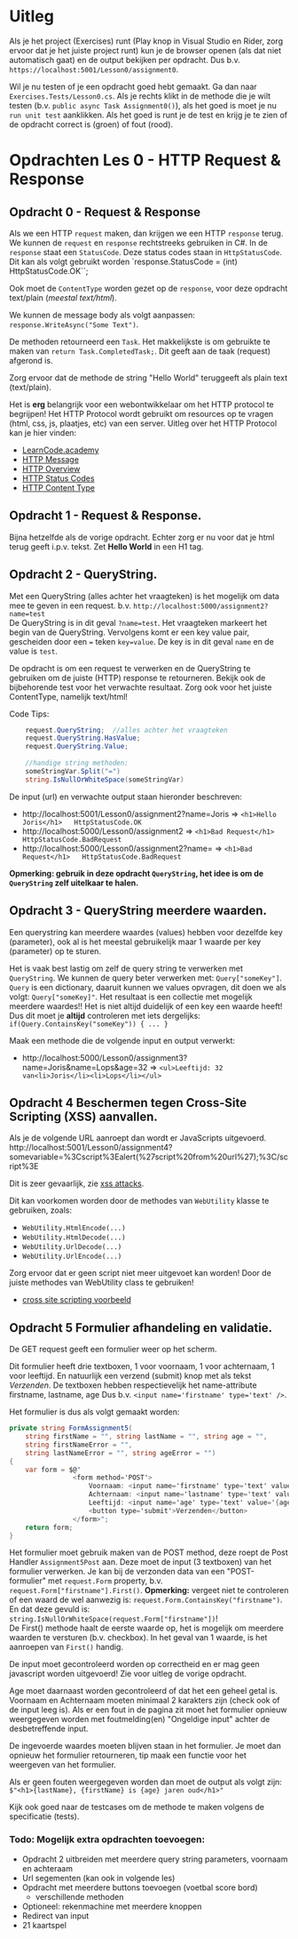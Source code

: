 # Uitleg 

Als je het project (Exercises) runt (Play knop in Visual Studio en Rider, zorg ervoor dat je het juiste project runt) kun je de browser openen (als dat niet automatisch gaat) 
en de output bekijken per opdracht.
Dus b.v. `https://localhost:5001/Lesson0/assignment0`.

Wil je nu testen of je een opdracht goed hebt gemaakt. 
Ga dan naar `Exercises.Tests/Lesson0.cs`. Als je rechts klikt in de methode die je wilt testen (b.v. `public async Task Assignment0()`), als het goed is moet je nu `run unit test` aanklikken. 
Als het goed is runt je de test en krijg je te zien of de opdracht correct is (groen) of fout (rood). 

# Opdrachten Les 0 - HTTP Request & Response

## Opdracht 0 - Request & Response

Als we een HTTP `request` maken, dan krijgen we een HTTP `response` terug. 
We kunnen de `request` en `response` rechtstreeks gebruiken in C#. 
In de `response` staat een `StatusCode`.
Deze status codes staan in `HttpStatusCode`.  
Dit kan als volgt gebruikt worden `response.StatusCode = (int) HttpStatusCode.OK``;

Ook moet de `ContentType` worden gezet op de `response`, voor deze opdracht text/plain (*meestal text/html*).

We kunnen de message body als volgt aanpassen: 
`response.WriteAsync("Some Text")`.

De methoden retourneerd een `Task`. 
Het makkelijkste is om gebruikte te maken van `return Task.CompletedTask;`. Dit geeft aan de taak (request) afgerond is.  

Zorg ervoor dat de methode de string "Hello World" teruggeeft als plain text (text/plain). 

Het is **erg** belangrijk voor een webontwikkelaar om het HTTP protocol te begrijpen!
Het HTTP Protocol wordt gebruikt om resources op te vragen (html, css, js, plaatjes, etc) van een server.
Uitleg over het HTTP Protocol kan je hier vinden: 
* [LearnCode.academy](https://www.youtube.com/watch?v=e4S8zfLdLgQ&ab_channel=LearnCode.academy)
* [HTTP Message](https://en.wikipedia.org/wiki/HTTP_message_body)
* [HTTP Overview](https://developer.mozilla.org/en-US/docs/Web/HTTP/Overview)
* [HTTP Status Codes](https://developer.mozilla.org/nl/docs/Web/HTTP/Status)
* [HTTP Content Type](https://developer.mozilla.org/en-US/docs/Web/HTTP/Headers/Content-Type)

## Opdracht 1 - Request & Response.

Bijna hetzelfde als de vorige opdracht. Echter zorg er nu voor dat je html terug geeft i.p.v. tekst. 
Zet **Hello World** in een H1 tag.

## Opdracht 2 - QueryString.

Met een QueryString (alles achter het vraagteken) is het mogelijk om data mee te geven in een request.
b.v. `http://localhost:5000/assignment2?name=test`  
De QueryString is in dit geval `?name=test`. Het vraagteken markeert het begin van de QueryString.
Vervolgens komt er een key value pair, gescheiden door een `=` teken `key=value`.
De key is in dit geval `name` en de value is `test`.

De opdracht is om een request te verwerken en de QueryString te gebruiken om de juiste (HTTP) response te retourneren.
Bekijk ook de bijbehorende test voor het verwachte resultaat. Zorg ook voor het juiste ContentType, namelijk text/html!

Code Tips:
```c#
    request.QueryString;  //alles achter het vraagteken
    request.QueryString.HasValue;
    request.QueryString.Value;
    
    //handige string methoden:
    someStringVar.Split("=")
    string.IsNullOrWhiteSpace(someStringVar)
```
De input (url) en verwachte output staan hieronder beschreven:
* http://localhost:5001/Lesson0/assignment2?name=Joris  =>   `<h1>Hello Joris</h1>   HttpStatusCode.OK`
* http://localhost:5000/Lesson0/assignment2             =>   `<h1>Bad Request</h1>   HttpStatusCode.BadRequest`
* http://localhost:5000/Lesson0/assignment2?name=       =>   `<h1>Bad Request</h1>   HttpStatusCode.BadRequest`

**Opmerking: gebruik in deze opdracht `QueryString`, het idee is om de `QueryString` zelf uitelkaar te halen.** 

## Opdracht 3 - QueryString meerdere waarden.

Een querystring kan meerdere waardes (values) hebben voor dezelfde key (parameter), ook al is het meestal gebruikelijk maar 1 waarde per key (parameter) op te sturen.

Het is vaak best lastig om zelf de query string te verwerken met `QueryString`. We kunnen de query beter verwerken met: `Query["someKey"]`.
`Query` is een dictionary, daaruit kunnen we values opvragen, dit doen we als volgt: ``Query["someKey]"``. Het resultaat is een collectie met mogelijk meerdere waardes!!
Het is niet altijd duidelijk of een key een waarde heeft! Dus dit moet je **altijd** controleren met iets dergelijks: 
`if(Query.ContainsKey("someKey")) { ... }`

Maak een methode die de volgende input en output verwerkt:  
* http://localhost:5000/Lesson0/assignment3?name=Joris&name=Lops&age=32 => `<ul>Leeftijd: 32 van<li>Joris</li><li>Lops</li></ul>`  

## Opdracht 4 Beschermen tegen Cross-Site Scripting (XSS) aanvallen.

Als je de volgende URL aanroept dan wordt er JavaScripts uitgevoerd.
http://localhost:5001/Lesson0/assignment4?somevariable=%3Cscript%3Ealert(%27script%20from%20url%27);%3C/script%3E

Dit is zeer gevaarlijk, zie [xss attacks](https://owasp.org/www-community/attacks/xss/).

Dit kan voorkomen worden door de methodes van `WebUtility` klasse te gebruiken, zoals:
* `WebUtility.HtmlEncode(...)`     
* `WebUtility.HtmlDecode(...)`  
* `WebUtility.UrlDecode(...)`  
* `WebUtility.UrlEncode(...)`  
   
Zorg ervoor dat er geen script niet meer uitgevoet kan  worden! Door de juiste methodes
van WebUtility class te gebruiken!

* [cross site scripting voorbeeld](https://www.youtube.com/watch?v=9qfBJIoIUgs&ab_channel=MindertAardema)

## Opdracht 5 Formulier afhandeling en validatie. 

De GET request geeft een formulier weer op het scherm.
         
Dit formulier heeft drie textboxen, 1 voor voornaam, 1 voor achternaam, 1 voor leeftijd.
En natuurlijk een verzend (submit) knop met als tekst *Verzenden*.
De textboxen hebben respectievelijk  het name-attribute firstname, lastname, age
Dus b.v. `<input name='firstname' type='text' />`.

Het formulier is dus als volgt gemaakt worden:
```c#
private string FormAssignment5(
    string firstName = "", string lastName = "", string age = "",
    string firstNameError = "",
    string lastNameError = "", string ageError = "")
{
    var form = $@"
                <form method='POST'>
                    Voornaam: <input name='firstname' type='text' value='{firstName}'/>{firstNameError}
                    Achternaam: <input name='lastname' type='text' value='{lastName}'/>{lastNameError}
                    Leeftijd: <input name='age' type='text' value='{age}'/>{ageError}
                    <button type='submit'>Verzenden</button>
                </form>";
    return form;
}
```


Het formulier moet gebruik maken van de POST method, deze roept de Post Handler `Assignment5Post` aan. 
Deze moet  de input (3 textboxen) van het formulier verwerken.
Je kan bij de verzonden data van een "POST-formulier" met `request.Form` property, b.v. `request.Form["firstname"].First()`.
**Opmerking:** vergeet niet te controleren of een waard de wel aanwezig is: `request.Form.ContainsKey("firstname")`. En dat deze gevuld is:
`string.IsNullOrWhiteSpace(request.Form["firstname"])`!  
De First() methode haalt de eerste waarde op, het is mogelijk om meerdere waarden te versturen (b.v. checkbox).
In het geval van 1 waarde, is het aanroepen van `First()`  handig.

De input moet gecontroleerd worden op correctheid en er mag geen javascript worden uitgevoerd!
Zie voor uitleg de vorige opdracht.

Age moet daarnaast worden gecontroleerd of dat het een geheel getal is.
Voornaam en Achternaam moeten minimaal 2 karakters  zijn (check ook of de input leeg is).
Als er een fout in de pagina zit moet het formulier opnieuw weergegeven worden met foutmelding(en) "Ongeldige input" achter de desbetreffende input.

De ingevoerde waardes moeten blijven staan in het formulier.
Je moet dan opnieuw het formulier retourneren, tip maak een functie voor het weergeven van het formulier.
 
Als er geen fouten weergegeven worden dan moet de output als volgt zijn:
`$"<h1>{lastName}, {firstName} is {age} jaren oud</h1>"`

Kijk ook goed naar de testcases om de methode te maken volgens de specificatie (tests).



### Todo: Mogelijk extra opdrachten toevoegen: 
* Opdracht 2 uitbreiden met meerdere query string parameters, voornaam en achteraam
* Url segementen (kan ook in volgende les)
* Opdracht met meerdere buttons toevoegen (voetbal score bord)
  * verschillende methoden 
* Optioneel: rekenmachine met meerdere knoppen
* Redirect van input
* 21 kaartspel
